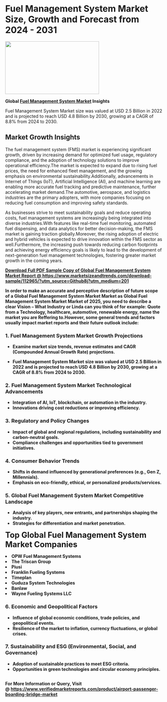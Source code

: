 <H1>Fuel Management System Market Size, Growth and Forecast from 2024 - 2031</H1><img class="aligncenter size-medium wp-image-584254" src="https://thirdeyenews.in/wp-content/uploads/2024/09/Global-Market-Research-300x168.jpeg" alt="" width="300" height="168" /><p><strong>Global&nbsp;<a href="https://www.marketsizeandtrends.com/download-sample/112965/?utm_source=Github8j?utm_medium=201">Fuel Management System Market</a> Insights</strong></p><p>Fuel Management System Market size was valued at USD 2.5 Billion in 2022 and is projected to reach USD 4.8 Billion by 2030, growing at a CAGR of 8.8% from 2024 to 2030.</p><p><h2>Market Growth Insights</h2> <p>The fuel management system (FMS) market is experiencing significant growth, driven by increasing demand for optimized fuel usage, regulatory compliance, and the adoption of technology solutions to improve operational efficiency.The market is expected to expand due to rising fuel prices, the need for enhanced fleet management, and the growing emphasis on environmental sustainability.Additionally, advancements in Internet of Things (IoT), Artificial Intelligence (AI), and machine learning are enabling more accurate fuel tracking and predictive maintenance, further accelerating market demand.The automotive, aerospace, and logistics industries are the primary adopters, with more companies focusing on reducing fuel consumption and improving safety standards.</p> <p><strong><a href="#"></a></strong></p> <p>As businesses strive to meet sustainability goals and reduce operating costs, fuel management systems are increasingly being integrated into diverse industries.With features like real-time fuel monitoring, automated fuel dispensing, and data analytics for better decision-making, the FMS market is gaining traction globally.Moreover, the rising adoption of electric and hybrid vehicles is expected to drive innovation within the FMS sector as well.Furthermore, the increasing push towards reducing carbon footprints and achieving energy efficiency goals is likely to lead to the development of next-generation fuel management technologies, fostering greater market growth in the coming years.</p> <p><strong><a href="#"></p><p><span class=""><strong>Download Full PDF Sample Copy of Global Fuel Management System Market Report</strong> @ <a href="https://www.marketsizeandtrends.com/download-sample/112965/?utm_source=Github8j?utm_medium=201" target="_blank">https://www.marketsizeandtrends.com/download-sample/112965/?utm_source=Github8j?utm_medium=201</a></span></p><p>In order to make an accurate and perceptive description of future scope of a Global&nbsp;Fuel Management System Market Market as Global&nbsp;Fuel Management System Market Market of 2025, you need to describe a clear Vision &ndash; What Industry or Linda can you think of for example: Quote from a Technology, healthcare, automotive, renewable energy, name the market you are Reffering to.However, some general trends and factors usually impact market reports and their future outlook include:</p><h3>1.&nbsp;<strong>Fuel Management System Market Growth Projections</strong></h3><ul><li>Examine market size trends, revenue estimates and CAGR (Compounded Annual Growth Rate) projections.</li><li><p>Fuel Management System Market size was valued at USD 2.5 Billion in 2022 and is projected to reach USD 4.8 Billion by 2030, growing at a CAGR of 8.8% from 2024 to 2030.</p></li></ul><h3>2.&nbsp;<strong>Fuel Management System Market Technological Advancements</strong></h3><ul><li>Integration of AI, IoT, blockchain, or automation in the industry.</li><li>Innovations driving cost reductions or improving efficiency.</li></ul><h3>3.&nbsp;<strong>Regulatory and Policy Changes</strong></h3><ul><li>Impact of global and regional regulations, including sustainability and carbon-neutral goals.</li><li>Compliance challenges and opportunities tied to government initiatives.</li></ul><h3>4.&nbsp;<strong>Consumer Behavior Trends</strong></h3><ul><li>Shifts in demand influenced by generational preferences (e.g., Gen Z, Millennials).</li><li>Emphasis on eco-friendly, ethical, or personalized products/services.</li></ul><h3>5.&nbsp;<strong>Global Fuel Management System Market Competitive Landscape</strong></h3><ul><li>Analysis of key players, new entrants, and partnerships shaping the industry.</li><li>Strategies for differentiation and market penetration.</li></ul><p data-pm-slice="1 1 []"><span style="color: inherit; font-family: inherit; font-size: 25px;">Top Global Fuel Management System Market Companies</span></p><div class="" data-test-id=""><p><li>OPW Fuel Management Systems</li><li> The Triscan Group</li><li> Piusi</li><li> Franklin Fueling Systems</li><li> Timeplan</li><li> Guduza System Technologies</li><li> Banlaw</li><li> Wayne Fueling Systems LLC</li></p></div><h3>6.&nbsp;<strong>Economic and Geopolitical Factors</strong></h3><ul><li>Influence of global economic conditions, trade policies, and geopolitical events.</li><li>Resilience of the market to inflation, currency fluctuations, or global crises.</li></ul><h3>7.&nbsp;<strong>Sustainability and ESG (Environmental, Social, and Governance)</strong></h3><ul><li>Adoption of sustainable practices to meet ESG criteria.</li><li>Opportunities in green technologies and circular economy principles.</li></ul><h2><strong style="font-size: 14px;">For More Information or Query, Visit @&nbsp;</strong><a style="background-color: #ffffff; font-size: 14px;" href="https://www.marketsizeandtrends.com/report/fuel-management-system-market/" target="_blank">https://www.verifiedmarketreports.com/product/airport-passenger-boarding-bridge-market</a></h2>